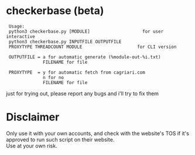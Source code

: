 # checkerbase (beta)

```
 Usage:
 python3 checkerbase.py [MODULE]                    for user interactive
 python3 checkerbase.py INPUTFILE OUTPUTFILE
 PROXYTYPE THREADCOUNT MODULE                     for CLI version
 
 OUTPUTFILE = a for automatic generate (%module-out-%i.txt)
              FILENAME for file

 PROXYTYPE  = y for automatic fetch from cagriari.com
              n for no
              FILENAME for file
```
              
              
              
just for trying out, please report any bugs and i'll try to fix them

# Disclaimer

Only use it with your own accounts, and check with the website's TOS if it's approved to run such script on their website.<br>
Use at your own risk.
